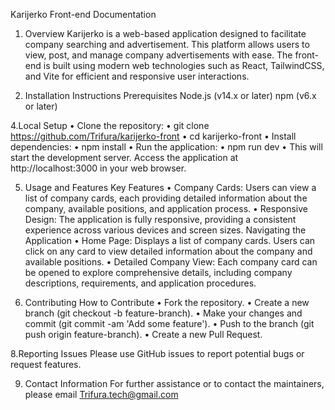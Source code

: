   Karijerko Front-end Documentation
  
  1. Overview
  Karijerko is a web-based application designed to facilitate company searching and advertisement. This platform allows users to view, post,   and manage company advertisements with ease. The front-end is built using modern web technologies such as React, TailwindCSS, and Vite for   efficient and responsive user interactions.
  
  3. Installation Instructions
  Prerequisites
  Node.js (v14.x or later)
  npm (v6.x or later)
  
  4.Local Setup
    •	Clone the repository:
    •	git clone https://github.com/Trifura/karijerko-front
    • cd karijerko-front
    •	Install dependencies:
    •	npm install
    •	Run the application:
    •	npm run dev
    •	This will start the development server. Access the application at http://localhost:3000 in your web browser.
  
  5. Usage and Features
  Key Features
  •	Company Cards: Users can view a list of company cards, each providing detailed information about the company, available positions, and     application process.
  •	Responsive Design: The application is fully responsive, providing a consistent experience across various devices and screen sizes.
  Navigating the Application
  •	Home Page: Displays a list of company cards. Users can click on any card to view detailed information about the company and available      positions. 
  •	Detailed Company View: Each company card can be opened to explore comprehensive details, including company descriptions, requirements,     and application procedures.
  
  7. Contributing
  How to Contribute
  •	Fork the repository.
  •	Create a new branch (git checkout -b feature-branch).
  •	Make your changes and commit (git commit -am 'Add some feature').
  •	Push to the branch (git push origin feature-branch).
  •	Create a new Pull Request.
  
  8.Reporting Issues
  Please use GitHub issues to report potential bugs or request features.
  
  9. Contact Information
  For further assistance or to contact the maintainers, please email Trifura.tech@gmail.com
